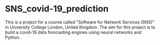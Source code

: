# SNS_covid-19_prediction

This is a project for a course called "Software for Network Services
(SNS)" in University College London, United Kingdom. The aim for this
project is to build a covid-19 data forecasting engines using neural networks and Python.
